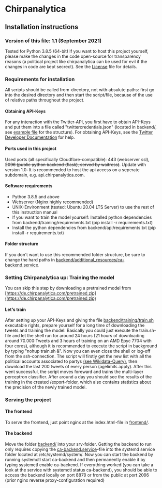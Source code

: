 # Chirpanalytica

## Installation instructions
### Version of this file: 1.1 (September 2021)
Tested for Python 3.8.5 (64-bit)
If you want to host this project yourself, please make the changes in the code open-source for transparency reasons (a political project like chirpanalytica can be used for evil if the changes in code are kept secrect). See the [License](LICENSE) file for details.

### Requirements for installation
All scripts should be called from-directory, not with absulute paths: first go into the desired directory and then start the script/file, because of the use of relative paths throughout the project.
#### Obtaining API-Keys
For any interaction with the Twitter-API, you first have to obtain API-Keys and put them into a file called "twittercredentials.json" (located in backend/, see [example file](backend/twittercredentials.json.example) for the structure). For obtaining API-Keys, see the [Twitter Developer Documentation](https://developer.twitter.com/en/docs/twitter-api/getting-started/getting-access-to-the-twitter-api) for help.
#### Ports used in this project
Used ports (all specifically Cloudflare-compatible): 443 (webserver ssl), ~~2096 (public python backend (flask), served by waitress)~~.
Update with version 1.0: It is recommended to host the api access on a seperate subdomain, e.g. api.chirpanalytica.com.
#### Software requirements
- Python 3.8.5 and above
- Webserver (Nginx highly recommended)
- UNIX-Environment (tested: Ubuntu 20.04 LTS Server) to use the rest of this instruction manual
- If you want to train the model yourself: Installed python dependencies from backend/training/requirements.txt (pip install -r requirements.txt)
- Install the python dependencies from backend/api/requirements.txt (pip install -r requirements.txt)
#### Folder structure
If you don't want to use this recommended folder structure, be sure to change the hard paths in [backend/additional_resources/ca-backend.service](backend/additional_resources/ca-backend.service).

### Setting Chirpanalytica up: Training the model
You can skip this step by downloading a pretrained model from [https://de.chirpanalytica.com/pretrained.zip](https://de.chirpanalytica.com/pretrained.zip)
#### Let's train
After setting up your API-Keys and giving the file [backend/training/train.sh](backend/training/train.sh) executable rights, prepare yourself for a long time of downloading the tweets and training the model.
Basically you could just execute the train.sh-file and let the shell run for around 24 hours (21 hours of downloading around 70.000 Tweets and 3 hours of training on an AMD Epyc 7704 with four cores), although it is recommended to execute the script in background by typing "nohup train.sh &". Now you can even close the shell or log-off from the ssh-connection.
The script will firstly get the new list with all the political accounts associated to partys [(see Wikidata-Query)](https://w.wiki/47Nt), then download the last 200 tweets of every person (agelimits apply). After this went successful, the script moves foreward and trains the multi-layer perceptron classifier.
After around a day you should see the results of the training in the created /export-folder, which also contains statistics about the precision of the newly trained model. 

### Serving the project
#### The frontend
To serve the frontend, just point nginx at the index.html-file in [frontend/](frontend/).

#### The backend
Move the folder [backend/](backend/) into your srv-folder.
Getting the backend to run only requires copying the [ca-backend.service](backend/additional_resources/ca-backend.service)-file into the systemd service folder located at /etc/systemd/system/.
Now you can start the backend by running systemctl start ca-backend and then permanently enable it by typing systemctl enable ca-backend.
If everything worked (you can take a look at the service with systemctl status ca-backend), you should be able to access the backend locally on port 8879 or from the public at port 2096 (prior nginx reverse proxy-configuration required) 